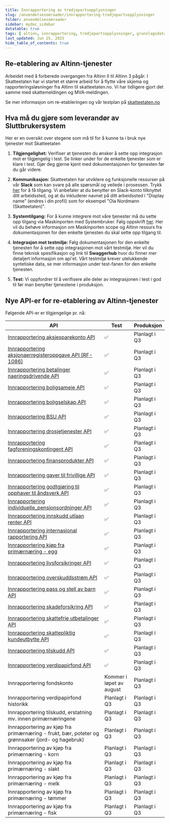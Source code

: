 ```yaml
---
title: Innrapportering av tredjepartsopplysninger
slug: /anvendelsesomraader/innrapportering-tredjepartsopplysninger
folder: anvendelsesomraader
sidebar: mydoc_sidebar
datatable: true
tags: [ altinn, innrapportering, tredjepartsopplysninger, grunnlagsdata ]
last_updated: Jun 25, 2025
hide_table_of_contents: true
---
```


## Re-etablering av Altinn-tjenester

Arbeidet med å forberede overgangen fra Altinn II til Altinn 3 pågår. I Skatteetaten har vi startet et større arbeid for
å flytte våre skjema og rapporteringsløsninger fra Altinn til skatteetaten.no. Vi har tidligere gjort det samme med
skattemeldingen og MVA-meldingen.

Se mer informasjon om re-etableringen og vår testplan
på [skatteetaten.no](https://www.skatteetaten.no/bedrift-og-organisasjon/reetableringaltinn/)

## Hva må du gjøre som leverandør av Sluttbrukersystem

Her er en oversikt over stegene som må til for å kunne ta i bruk nye tjenester mot Skatteetaten

1. **Tilgjengelighet:** Verifiser at tjenesten du ønsker å sette opp integrasjon mot er tilgjengelig i test. Se linker
   under for de enkelte tjenester som er klare i test.
   Gjør deg gjerne kjent med dokumentasjonen for tjenesten før du går videre.

2. **Kommunikasjon:** Skatteetaten har utviklere og funksjonelle ressurser på vår **Slack** som kan svare på alle
   spørsmål og veilede i prosessen.
   Trykk [her](https://join.slack.com/t/skatteetaten/shared_invite/zt-2yvnsfetg-yuDEBJkcuj5n8KSyZi9yBg) for å få
   tilgang.
   Vi anbefaler at du benytter en Slack-konto tilknyttet ditt arbeidssted, og at du inkluderer navnet på ditt
   arbeidssted i "Display name" (endres i din profil) som for eksempel "Ola Nordmann (Skatteetaten)".

3. **Systemtilgang:** For å kunne integrere mot våre tjenester må du sette opp tilgang via Maskinporten med
   Systembruker. Følg oppskrift [her](../om/systembruker.md).
   Her vil du behøve informasjon om Maskinporten scope og Altinn ressurs fra dokumentasjonen for den enkelte tjenesten
   du skal sette opp tilgang til.

4. **Integrasjon mot testmiljø:** Følg dokumentasjonen for den enkelte tjenesten for å sette opp integrasjonen mot vårt
   testmiljø. Her vil du finne teknisk spesifikasjon og link til **Swaggerhub** hvor du finner mer detaljert informasjon
   om api'et.
   Vårt testmiljø krever utelukkende syntetiske data, se mer informasjon under test-fanen for den enkelte tjenesten.

5. **Test:** Vi oppfordrer til å verifisere alle deler av integrasjonen i test i god til før man benytter tjenestene i
   produksjon.

## Nye API-er for re-etablering av Altinn-tjenester

Følgende API-er er tilgjengelige pr. nå:

| API                                                                                                           | Test                     | Produksjon    |
|---------------------------------------------------------------------------------------------------------------|--------------------------|---------------|
| [Innrapportering aksjesparekonto API](../api/innrapportering-aksjesparekonto.md)                              | :white_check_mark:       | Planlagt i Q3 |
| [Innrapportering aksjonaerregisteroppgave API (RF-1086)](../api/innrapportering-aksjonaerregisteroppgave.md)  | :white_check_mark:       | Planlagt i Q3 |
| [Innrapportering betalinger naeringsdrivende API](../api/innrapportering-betalingernaeringsdrivende.md)       | :white_check_mark:       | Planlagt i Q3 |
| [Innrapportering boligsameie API](../api/innrapportering-boligsameie.md)                                      | :white_check_mark:       | Planlagt i Q3 |
| [Innrapportering boligselskap API](../api/innrapportering-boligselskap.md)                                    | :white_check_mark:       | Planlagt i Q3 |
| [Innrapportering BSU API](../api/innrapportering-bsu.md)                                                      | :white_check_mark:       | Planlagt i Q3 |
| [Innrapportering drosjetjenester API](../api/innrapportering-drosjetjenester.md)                              | :white_check_mark:       | Planlagt i Q3 |
| [Innrapportering fagforeningskontingent API](../api/innrapportering-fagforeningskontingent.md)                | :white_check_mark:       | Planlagt i Q3 |
| [Innrapportering finansprodukter API](../api/innrapportering-finansprodukter.md)                              | :white_check_mark:       | Planlagt i Q3 |
| [Innrapportering gaver til frivillige API](../api/innrapportering-gavertilfrivillige.md)                      | :white_check_mark:       | Planlagt i Q3 |
| [Innrapportering godtgjøring til opphaver til åndsverk API](../api/innrapportering-aandsverk.md)              | :white_check_mark:       | Planlagt i Q3 |
| [Innrapportering individuelle_pensjonsordninger API](../api/innrapportering-individuellepensjonsordninger.md) | :white_check_mark:       | Planlagt i Q3 |
| [Innrapportering innskudd utlaan renter API](../api/innrapportering-innskuddutlaanrenter.md)                  | :white_check_mark:       | Planlagt i Q3 |
| [Innrapportering internasjonal rapportering API](../api/innrapportering-internasjonalrapportering.md)         | :white_check_mark:       | Planlagt i Q3 |
| [Innrapportering kjøp fra primærnæring - egg](../api/innrapportering-egg.md)                                  | :white_check_mark:       | Planlagt i Q3 |
| [Innrapportering livsforsikringer API](../api/innrapportering-livsforsikring.md)                              | :white_check_mark:       | Planlagt i Q3 |
| [Innrapportering overskuddsstrøm API](../api/innrapportering-overskuddsstroem.md)                             | :white_check_mark:       | Planlagt i Q3 |
| [Innrapportering pass og stell av barn API](../api/innrapportering-passogstell.md)                            | :white_check_mark:       | Planlagt i Q3 |
| [Innrapportering skadeforsikring API](../api/innrapportering-skadeforsikring.md)                              | :white_check_mark:       | Planlagt i Q3 |
| [Innrapportering skattefrie utbetalinger API](../api/innrapportering-skattefrieutbetalinger.md)               | :white_check_mark:       | Planlagt i Q3 |
| [Innrapportering skattepliktig kundeutbytte API](../api/innrapportering-skattepliktigkundeutbytte.md)         | :white_check_mark:       | Planlagt i Q3 |
| [Innrapportering tilskudd API](../api/innrapportering-tilskudd.md)                                            | :white_check_mark:       | Planlagt i Q3 |
| [Innrapportering verdipapirfond API](../api/innrapportering-verdipapirfond.md)                                | :white_check_mark:       | Planlagt i Q3 |
| Innrapportering fondskonto                                                                                    | Kommer i løpet av august | Planlagt i Q3 |
| Innrapportering verdipapirfond historikk                                                                      | Planlagt i Q3            | Planlagt i Q3 |
| Innrapportering tilskudd, erstatning mv. innen primærnæringene                                                | Planlagt i Q3            | Planlagt i Q3 |
| Innrapportering av kjøp fra primærnæring - frukt, bær, poteter og grønnsaker (jord- og hagebruk)              | Planlagt i Q3            | Planlagt i Q3 |
| Innrapportering av kjøp fra primærnæring - korn                                                               | Planlagt i Q3            | Planlagt i Q3 |
| Innrapportering av kjøp fra primærnæring - slakt                                                              | Planlagt i Q3            | Planlagt i Q3 |
| Innrapportering av kjøp fra primærnæring - melk                                                               | Planlagt i Q3            | Planlagt i Q3 |
| Innrapportering av kjøp fra primærnæring - tømmer                                                             | Planlagt i Q3            | Planlagt i Q3 |
| Innrapportering av kjøp fra primærnæring - fisk                                                               | Planlagt i Q3            | Planlagt i Q3 |

